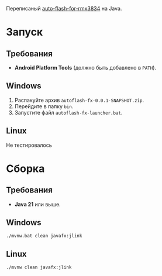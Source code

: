 Переписаный [auto-flash-for-rmx3834](https://github.com/NTeditor/auto-flash-for-rmx3834) на Java.

# Запуск
## Требования
- **Android Platform Tools** (должно быть добавлено в `PATH`).

## Windows
1. Распакуйте архив `autoflash-fx-0.0.1-SNAPSHOT.zip`.
2. Перейдите в папку `bin`.
3. Запустите файл `autoflash-fx-launcher.bat`.

## Linux
Не тестировалось


# Сборка
## Требования
- **Java 21** или выше.

## Windows
```batch
./mvnw.bat clean javafx:jlink
```

## Linux
```bash
./mvnw clean javafx:jlink
```
